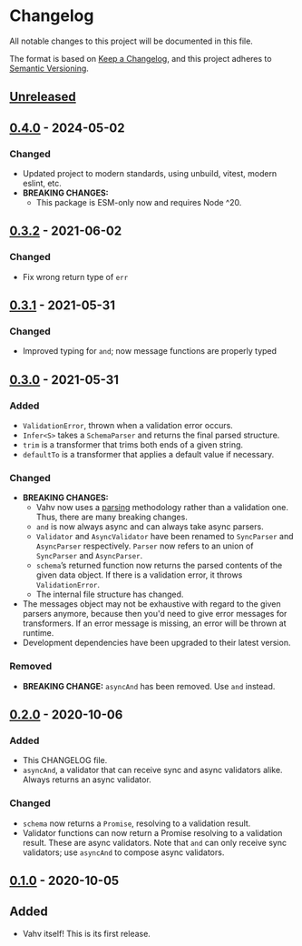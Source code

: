 # Changelog

All notable changes to this project will be documented in this file.

The format is based on [Keep a Changelog](https://keepachangelog.com/en/1.0.0/),
and this project adheres to [Semantic Versioning](https://semver.org/spec/v2.0.0.html).

## [Unreleased]

## [0.4.0] - 2024-05-02

### Changed

- Updated project to modern standards, using unbuild, vitest, modern eslint,
  etc.
- **BREAKING CHANGES:**
  - This package is ESM-only now and requires Node ^20.

## [0.3.2] - 2021-06-02

### Changed

- Fix wrong return type of `err`

## [0.3.1] - 2021-05-31

### Changed

- Improved typing for `and`; now message functions are properly typed

## [0.3.0] - 2021-05-31

### Added

- `ValidationError`, thrown when a validation error occurs.
- `Infer<S>` takes a `SchemaParser` and returns the final parsed structure.
- `trim` is a transformer that trims both ends of a given string.
- `defaultTo` is a transformer that applies a default value if necessary.

### Changed

- **BREAKING CHANGES:**
  - Vahv now uses a [parsing](https://lexi-lambda.github.io/blog/2019/11/05/parse-don-t-validate/)
    methodology rather than a validation one. Thus, there are many breaking
    changes.
  - `and` is now always async and can always take async
    parsers.
  - `Validator` and `AsyncValidator` have been renamed to `SyncParser` and
    `AsyncParser` respectively. `Parser` now refers to an union of `SyncParser`
    and `AsyncParser`.
  - `schema`’s returned function now returns the parsed contents of the given
    data object. If there is a validation error, it throws `ValidationError`.
  - The internal file structure has changed.
- The messages object may not be exhaustive with regard to the given parsers
  anymore, because then you'd need to give error messages for transformers. If
  an error message is missing, an error will be thrown at runtime.
- Development dependencies have been upgraded to their latest version.

### Removed

- **BREAKING CHANGE:** `asyncAnd` has been removed. Use `and` instead.

## [0.2.0] - 2020-10-06

### Added

- This CHANGELOG file.
- `asyncAnd`, a validator that can receive sync and async validators alike.
  Always returns an async validator.

### Changed

- `schema` now returns a `Promise`, resolving to a validation result.
- Validator functions can now return a Promise resolving to a validation result.
  These are async validators. Note that `and` can only receive sync validators;
  use `asyncAnd` to compose async validators.

## [0.1.0] - 2020-10-05

## Added

- Vahv itself! This is its first release.

[unreleased]: https://github.com/unleashy/vahv/compare/v0.4.0...HEAD
[0.4.0]: https://www.npmjs.com/package/vahv/v/0.4.0
[0.3.2]: https://www.npmjs.com/package/vahv/v/0.3.2
[0.3.1]: https://www.npmjs.com/package/vahv/v/0.3.1
[0.3.0]: https://www.npmjs.com/package/vahv/v/0.3.0
[0.2.0]: https://www.npmjs.com/package/vahv/v/0.2.0
[0.1.0]: https://www.npmjs.com/package/vahv/v/0.1.0
